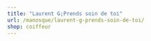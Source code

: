 ```yaml
---
title: "Laurent G;Prends soin de toi"
url: /manosque/laurent-g-prends-soin-de-toi/
shop: coiffeur
---
```

